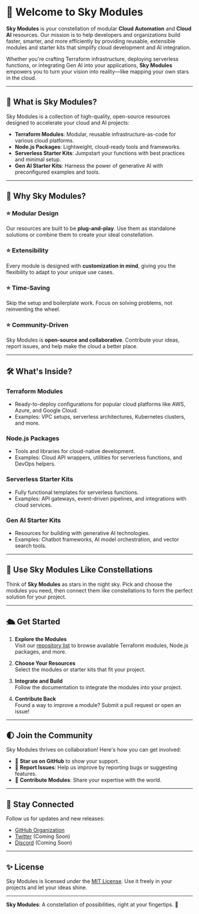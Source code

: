 # 🌌 Welcome to Sky Modules

**Sky Modules** is your constellation of modular **Cloud Automation** and **Cloud AI** resources. Our mission is to help developers and organizations build faster, smarter, and more efficiently by providing reusable, extensible modules and starter kits that simplify cloud development and AI integration.

Whether you're crafting Terraform infrastructure, deploying serverless functions, or integrating Gen AI into your applications, **Sky Modules** empowers you to turn your vision into reality—like mapping your own stars in the cloud.

---

## 🚀 What is Sky Modules?

Sky Modules is a collection of high-quality, open-source resources designed to accelerate your cloud and AI projects:
- **Terraform Modules**: Modular, reusable infrastructure-as-code for various cloud platforms.
- **Node.js Packages**: Lightweight, cloud-ready tools and frameworks.
- **Serverless Starter Kits**: Jumpstart your functions with best practices and minimal setup.
- **Gen AI Starter Kits**: Harness the power of generative AI with preconfigured examples and tools.

---

## 🌠 Why Sky Modules?

### ⭐ Modular Design
Our resources are built to be **plug-and-play**. Use them as standalone solutions or combine them to create your ideal constellation.

### ⭐ Extensibility
Every module is designed with **customization in mind**, giving you the flexibility to adapt to your unique use cases.

### ⭐ Time-Saving
Skip the setup and boilerplate work. Focus on solving problems, not reinventing the wheel.

### ⭐ Community-Driven
Sky Modules is **open-source and collaborative**. Contribute your ideas, report issues, and help make the cloud a better place.

---

## 🛠️ What's Inside?

### Terraform Modules
- Ready-to-deploy configurations for popular cloud platforms like AWS, Azure, and Google Cloud.
- Examples: VPC setups, serverless architectures, Kubernetes clusters, and more.

### Node.js Packages
- Tools and libraries for cloud-native development.
- Examples: Cloud API wrappers, utilities for serverless functions, and DevOps helpers.

### Serverless Starter Kits
- Fully functional templates for serverless functions.
- Examples: API gateways, event-driven pipelines, and integrations with cloud services.

### Gen AI Starter Kits
- Resources for building with generative AI technologies.
- Examples: Chatbot frameworks, AI model orchestration, and vector search tools.

---

## 🌌 Use Sky Modules Like Constellations

Think of **Sky Modules** as stars in the night sky. Pick and choose the modules you need, then connect them like constellations to form the perfect solution for your project.

---

## 🛳️ Get Started

1. **Explore the Modules**  
   Visit our [repository list](#) to browse available Terraform modules, Node.js packages, and more.

2. **Choose Your Resources**  
   Select the modules or starter kits that fit your project.

3. **Integrate and Build**  
   Follow the documentation to integrate the modules into your project.

4. **Contribute Back**  
   Found a way to improve a module? Submit a pull request or open an issue!

---

## 🌓 Join the Community

Sky Modules thrives on collaboration! Here's how you can get involved:
- 🌟 **Star us on GitHub** to show your support.
- 🐛 **Report Issues**: Help us improve by reporting bugs or suggesting features.
- 🚀 **Contribute Modules**: Share your expertise with the world.

---

## 🌌 Stay Connected

Follow us for updates and new releases:
- [GitHub Organization](https://github.com/SkyModules)
- [Twitter](#) (Coming Soon)
- [Discord](#) (Coming Soon)

---

## ✨ License

Sky Modules is licensed under the [MIT License](LICENSE). Use it freely in your projects and let your ideas shine.

---

**Sky Modules**: A constellation of possibilities, right at your fingertips. 🌟
